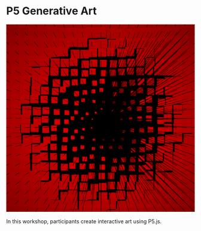# P5 Generative Art

![Art](image.png)

In this workshop, participants create interactive art using P5.js.
